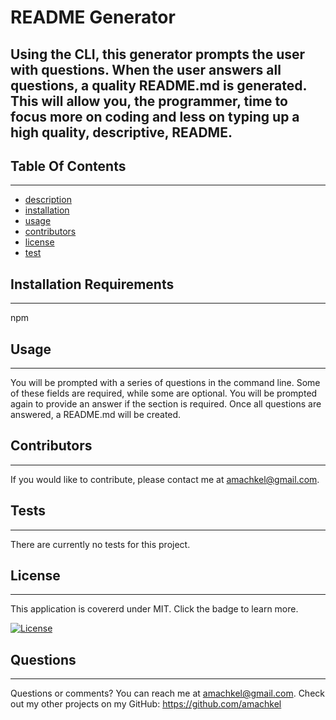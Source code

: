 # README Generator
Using the CLI, this generator prompts the user with questions. When the user answers all questions, a quality  README.md is generated. This will allow you, the programmer, time to focus more on coding and less on typing up a high quality, descriptive,  README.
 --- 
## Table Of Contents 
 ---- 
 - [description](#description)
 - [installation](#installation)
 - [usage](#usage)
 - [contributors](#contributors)
 - [license](#license)
 - [test](#test)

## Installation Requirements
  ---- 
 npm

 ## Usage
  ---- 
 You will be prompted with a series of questions in the command line. Some of these fields are required, while some are optional. You will be prompted again to provide an answer if the section is required. Once all questions are answered, a README.md will be created. 
## Contributors
  ---- 
 
 If you would like to contribute, please contact me at amachkel@gmail.com.
## Tests 
 ---- 
 There are currently no tests for this project.
## License
 ---- 
 This application is covererd under MIT. Click the badge to learn more. 

 [![License](https://img.shields.io/badge/License-MIT-yellow.svg)](https://opensource.org/licenses/MIT)
## Questions
 ---- 
 Questions or comments? You can reach me at amachkel@gmail.com. Check out my other projects on my GitHub: https://github.com/amachkel
